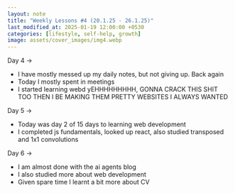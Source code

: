 ```yaml
---
layout: note
title: "Weekly Lessons #4 (20.1.25 - 26.1.25)"
last_modified_at: 2025-01-19 12:00:00 +0530
categories: [lifestyle, self-help, growth]
image: assets/cover_images/img4.webp
---
```


Day 4 -> 

- I have mostly messed up my daily notes, but not giving up. Back again 
- Today I mostly spent in meetings
- I started learning webd yEHHHHHHHHH, GONNA CRACK THIS SHIT TOO THEN I BE MAKING THEM PRETTY WEBSITES I ALWAYS WANTED 

Day 5 ->

- Today was day 2 of 15 days to learning web development
- I completed js fundamentals, looked up react, also studied transposed and 1x1 convolutions

Day 6 -> 

- I am almost done with the ai agents blog 
- I also studied more about web development
- Given spare time I learnt a bit more about CV 
